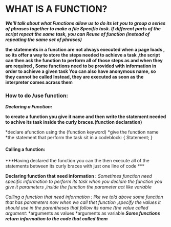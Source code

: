 # WHAT IS A FUNCTION?

***We'll talk about what Functions allow us to do its let you to group a series of phrases together to make a file Specific task. If different parts of the script repeat the same task, you can Reuse of function (instead of repeating the same set of phrases)***

**the statements in a function are not always executed when a page loads , so its offer a way to store the steps needed to achieve a task ,the script can then ask the function to perform all of those steps as and when they are required , Some functions need to be provided with information in order to achieve a given task You can also have anonymous name, so they cannot be called Instead, they are executed as soon as the interpreter comes across them**


### How to do /use function:

***Declaring a Function:***

**to create a function you give it name and then write the statement needed to achive its task inside the curly braces.(function declaration)**

*declare afunction using the (function keyword)
*give the function name
*the statement that perform the task sit in a codeblock: 
{
 Statement;
}

#### Calling a function:

***Having declared the function you can the then execute all of the statements between its curly braces with just one line of code ***

**Declaring function that need information :**
*Sometimes function need specific information to perform its task when you declare the function you give it parameters ,inside the function the parameter act like variable*

*Calling a function that need information : like we told above some  function that has parameters now when we call thet function ,specify the values it should use in the parentheses that follow its name (the value called argument:*
*arguments as values
*arguments as variable
***Some functions return information to the code that called them***
